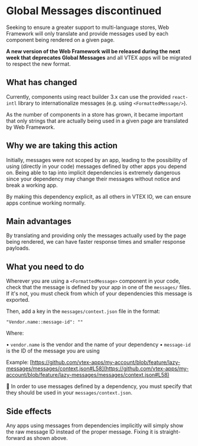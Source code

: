 # Global Messages discontinued

Seeking to ensure a greater support to multi-language stores, Web Framework will only translate and provide messages used by each component being rendered on a given page.

 __A new version of the Web Framework will be released during the next week that deprecates Global Messages__ and all VTEX apps will be migrated to respect the new format. 

## What has changed 

Currently, components using react builder 3.x can use the provided `react-intl` library to internationalize messages (e.g. using `<FormattedMessage/>`).

As the number of components in a store has grown, it became important that only strings that are actually being used in a given page are translated by Web Framework. 

## Why we are taking this action

Initially, messages were not scoped by an app, leading to the possibility of using (directly in your code) messages defined by other apps you depend on. Being able to tap into implicit dependencies is extremely dangerous since your dependency may change their messages without notice and break a working app.

By making this dependency explicit, as all others in VTEX IO, we can ensure apps continue working normally. 

## Main advantages

By translating and providing only the messages actually used by the page being rendered, we can have faster response times and smaller response payloads.

## What you need to do

Wherever you are using a `<FormattedMessage>` component in your code, check that the message is defined by your app in one of the `messages/` files. If it's not, you must check from which of your dependencies this message is exported. 

Then, add a key in the `messages/context.json` file in the format:

`"Vendor.name::message-id": ""`

Where:

•	`vendor.name` is the vendor and the name of your dependency
•	`message-id` is the ID of the message you are using

Example: [https://github.com/vtex-apps/my-account/blob/feature/lazy-messages/messages/context.json#L58](https://github.com/vtex-apps/my-account/blob/feature/lazy-messages/messages/context.json#L58)

:eyes: In order to use messages defined by a dependency, you must specify that they should be used in your `messages/context.json`.

## Side effects 

Any apps using messages from dependencies implicitly will simply show the raw message ID instead of the proper message. Fixing it is straight-forward as shown above. 
